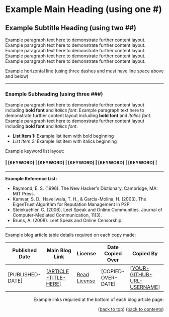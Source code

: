 <!-- This gives the ability to provide 'back to the top links -->
<a name="readme-top"></a>

<!-- INSTRUCTIONS:

You can use this template to see the default layout of an article, and also the table details at the bottom. Feel free to use this template and copy your original article data inside taken from the main website.

If you have any questions or need assistance, please do get in touch. I will try help as much as I can when I am available.

-->

# Example Main Heading (using one #)

## Example Subtitle Heading (using two ##)

Example paragraph text here to demonstrate further content layout. Example paragraph text here to demonstrate further content layout. Example paragraph text here to demonstrate further content layout. Example paragraph text here to demonstrate further content layout. Example paragraph text here to demonstrate further content layout.

<!-- Example divider line (must have line space above and below, using three hyphens -->
Example horizontal line (using three dashes and must have line space above and below)

---

### Example Subheading (using three ###)

Example paragraph text here to demonstrate further content layout including **bold font** and _italics font_. Example paragraph text here to demonstrate further content layout including **bold font** and _italics font_. Example paragraph text here to demonstrate further content layout including **bold font** and _italics font_.

- **List Item 1:** Example list item with bold beginning
- _List Item 2:_ Example list item with italics beginning

<!-- Enter Keywords Below - taken from original blog post located at the bottom of each article page (this is for SEO purposes -->
Example keyword list layout:
#### | [KEYWORD] | [KEYWORD] | [KEYWORD] | [KEYWORD] | [KEYWORD] |

---

**Example Reference List:**

- Raymond, E. S. (1996). The New Hacker's Dictionary. Cambridge, MA: MIT Press.
- Kamvar, S. D., Haveliwala, T. H., & Garcia-Molina, H. (2003). The EigenTrust Algorithm for Reputation Management in P2P
- Steinkuehler, C. (2006). Leet Speak and Online Communities. Journal of Computer-Mediated Communication, 11(3).
- Bruns, A. (2008). Leet Speak and Online Censorship

---

<!-- Table containing blog article details - including the person whom copied it over from the main website -->
Example blog article table details required on each copy made:

| Published Date | Main Blog Link | License | Date Copied Over | Copied By | Written By |
| --- | --- | --- | -- | --- | --- |
| [PUBLISHED-DATE] | [[ARTICLE-TITLE-HERE]](# "[ARTICLE-TITLE-HERE]") | [Read License](./LICENSE.md "License Agreement - Cybersecurity Blog - ProfCyberNaught") | [COPIED-OVER-DATE] | [[YOUR-GITHUB-URL-USERNAME]](# "[YOUR-GITHUB-URL-USERNAME] on GitHub") | [ProfCyberNaught](https://github.com/ProfCyberNaught "ProfCyberNaught on GitHub") |

<!-- DATA FORMAT: Feb 25, 2023 -->
<!-- [YOUR-GITHUB-URL-USERNAME] FORMAT: Must be as seen in your URL address bar -->

<!-- HELP NOTICE: All sections must end with the 'back to top' link and 'back to contents' link -->
<p align="right">Example links required at the bottom of each blog article page:</p>
<p align="right">(<a href="#readme-top">back to top</a>) (<a href="../../../">back to contents</a>)</p>
